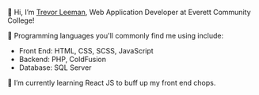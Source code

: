 👋 Hi, I’m [Trevor Leeman](https://www.linkedin.com/in/trevor-leeman/), Web Application Developer at Everett Community College!

🧰 Programming languages you'll commonly find me using include:
- Front End: HTML, CSS, SCSS, JavaScript
- Backend: PHP, ColdFusion
- Database: SQL Server

🌱 I’m currently learning React JS to buff up my front end chops.
